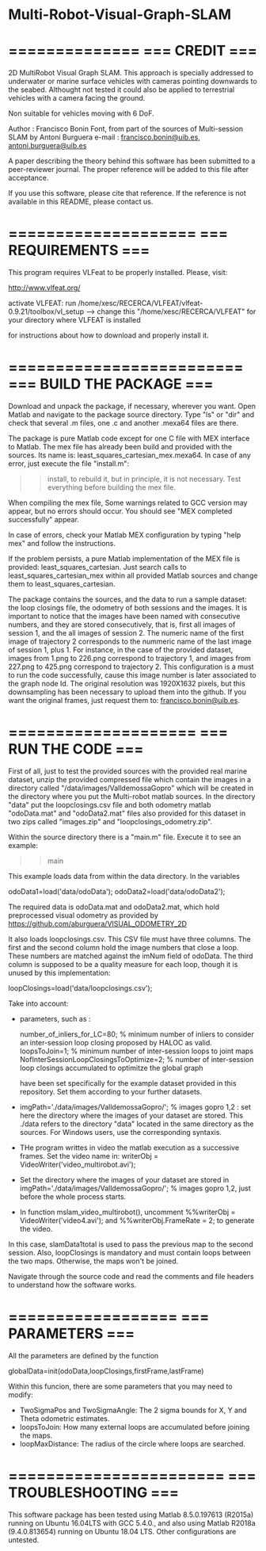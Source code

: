 # Multi-Robot-Visual-Graph-SLAM
==============
=== CREDIT ===
==============

2D MultiRobot Visual Graph SLAM. This approach is specially addressed to underwater or marine surface vehicles with cameras pointing downwards to the seabed. Althought not tested it could also be applied to terrestrial vehicles with a camera facing the ground. 

Non suitable for vehicles moving with 6 DoF.  

Author : Francisco Bonin Font, from part of the sources of Multi-session SLAM by Antoni Burguera
e-mail : francisco.bonin@uib.es, antoni.burguera@uib.es

A paper describing the theory behind this software has been submitted to a peer-reviewer journal. The proper reference will be added to this file after acceptance.

If you use this software, please cite that reference. If the reference is not available in this README, please contact us.

====================
=== REQUIREMENTS ===
====================

This program requires VLFeat to be properly installed. Please, visit:

http://www.vlfeat.org/

activate VLFEAT: run /home/xesc/RECERCA/VLFEAT/vlfeat-0.9.21/toolbox/vl_setup --> change this "/home/xesc/RECERCA/VLFEAT" for your directory where VLFEAT is installed

for instructions about how to download and properly install it.

=========================
=== BUILD THE PACKAGE ===
=========================

Download and unpack the package, if necessary, wherever you want. Open Matlab and navigate to the package source directory. Type "ls" or "dir" and check that several .m files, one .c and another .mexa64 files are there. 

The package is pure Matlab code except for one C file with MEX interface to Matlab. The mex file has already been build and provided with the sources. Its name is: least_squares_cartesian_mex.mexa64. In case of any error, just execute the file "install.m":

>> install, to rebuild it, but in principle, it is not necessary. Test everything before building the mex file.  

When compiling the mex file, Some warnings related to GCC version may appear, but no errors should occur. You should see "MEX completed successfully" appear.

In case of errors, check your Matlab MEX configuration by typing "help mex" and follow the instructions.

If the problem persists, a pure Matlab implementation of the MEX file is provided: least_squares_cartesian. Just search calls to least_squares_cartesian_mex within all provided Matlab sources and change them to least_squares_cartesian.

The package contains the sources, and the data to run a sample dataset: the loop closings file, the odometry of both sessions and the images. 
It is important to notice that the images have been named with consecutive numbers, and they are stored consecutively, that is, first all images of session 1, and the all images of session 2. The numeric name of the first image of trajectory 2 corresponds to the nummeric name of the last image of session 1, plus 1. For instance, in the case of the provided dataset, images from 1.png to 226.png correspond to trajectory 1, and images from 227.png to 425.png correspond to trajectory 2. This configuration is a must to run the code successfully, cause this image number is later associated to the graph node Id. The original resolution was 1920X1632 pixels, but this downsampling has been necessary to upload them into the github. If you want the original frames, just request them to: francisco.bonin@uib.es. 

====================
=== RUN THE CODE ===
====================

First of all, just to test the provided sources with the provided real marine dataset, unzip the provided compressed file which contain the images in a directory called "/data/images/ValldemossaGopro" which will be created in the directory where you put the Multi-robot matlab sources. In the directory "data" put the loopclosings.csv file and both odometry matlab  "odoData.mat" and "odoData2.mat" files also provided for this dataset in two zips called "images.zip" and "loopclosings_odometry.zip".

Within the source directory there is a "main.m" file. Execute it to see an example:

>> main

This example loads data from within the data directory. In the variables 

odoData1=load('data/odoData');
odoData2=load('data/odoData2');

The required data is odoData.mat and odoData2.mat, which hold preprocessed visual odometry as provided by https://github.com/aburguera/VISUAL_ODOMETRY_2D

It also loads loopclosings.csv. This CSV file must have three columns. The first and the second column hold the image numbers that close a loop. These numbers are matched against the imNum field of odoData. The third column is supposed to be a quality measure for each loop, though it is unused by this implementation:

loopClosings=load('data/loopclosings.csv'); 


Take into account: 
- parameters, such as :


	number_of_inliers_for_LC=80; % minimum number of inliers to consider an inter-session loop closing proposed by HALOC as valid. 
	loopsToJoin=1; %  minimum number of inter-session loops to joint maps 
	NofInterSessionLoopClosingsToOptimize=2; % number of inter-session loop closings accumulated to optimitze the global graph 

	have been set specifically for the example dataset provided in this repository. Set them according to your further datasets.


- imgPath='./data/images/ValldemossaGopro/'; % images gopro 1,2	: set here the directory where the images of your dataset are stored. This ./data refers to the directory "data" located in the same directory as the sources. For Windows users, use the corresponding syntaxis. 

- THe program writtes in video the matlab execution as a successive frames. Set the video name in: 
	writerObj = VideoWriter('video_multirobot.avi');

- Set the directory where the images of your dataset are stored in 
	imgPath='./data/images/ValldemossaGopro/'; % images gopro 1,2, just before the whole process starts. 

- In function mslam_video_multirobot(), uncomment %%writerObj = VideoWriter('video4.avi'); and %%writerObj.FrameRate = 2; to generate the video.


In this case, slamData1total is used to pass the previous map to the second session. Also, loopClosings is mandatory and must contain loops between the two maps. Otherwise, the maps won't be joined.

Navigate through the source code and read the comments and file headers to understand how the software works.

==================
=== PARAMETERS ===
==================

All the parameters are defined by the function

globalData=init(odoData,loopClosings,firstFrame,lastFrame)

Within this funcion, there are some parameters that you may need to modify:

* TwoSigmaPos and TwoSigmaAngle: The 2 sigma bounds for X, Y and Theta odometric estimates.
* loopsToJoin: How many external loops are accumulated before joining the maps.
* loopMaxDistance: The radius of the circle where loops are searched.

=======================
=== TROUBLESHOOTING ===
=======================

This software package has been tested using Matlab 8.5.0.197613 (R2015a) running on Ubuntu 16.04LTS with GCC 5.4.0., and also using Matlab R2018a (9.4.0.813654) running on Ubuntu 18.04 LTS.  Other configurations are untested.



